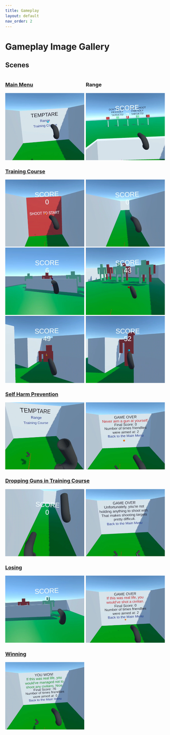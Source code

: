 ```yaml
---
title: Gameplay
layout: default
nav_order: 2
---
```


# Gameplay Image Gallery
## Scenes

<div style="clear: both;">
    <h3 style="float: left; width: 51%"><a href="./Scenes/mainMenu.html">Main Menu</a></h3>
    <h3 style="float: left">Range</h3>
</div>
<img src="./Images/MainMenu.png"/><img src="./Images/Range.png" width="48%" class="rIMG"/>

### [Training Course](./Scenes/trainingCourse.html)
<img src="./Images/TrainingCourse1.png"/><img src="./Images/TrainingCourse2.png" width="48%" class="rIMG"/>
<img src="./Images/TrainingCourse3.png"/><img src="./Images/TrainingCourse4.png" width="48%" class="rIMG"/>
<img src="./Images/TrainingCourse5.png"/><img src="./Images/TrainingCourse6.png" class="rIMG"/>

### [Self Harm Prevention](./Scenes/selfHarmPrevention.html)
<img src="./Images/SelfHarmPrevention1.png"/><img src="./Images/SelfHarmPrevention2.png" class="rIMG"/>

### [Dropping Guns in Training Course](./Scenes/droppedGunsPrevention.html)
<img src="./Images/DroppedGunsPrevention1.png"/><img src="./Images/DroppedGunsPrevention2.png" class="rIMG"/>

### [Losing](./Scenes/lose.html)
<img src="./Images/Lose1.png"/><img src="./Images/Lose2.png" class="rIMG"/>

### [Winning](./Scenes/win.html)
<img src="./Images/Win.png"/>

<style>
/* image settings, mades images half-sized, so they can go side by side */
img {
    width: 50%;
    height: 50%;
}
/* additional settings for images on the right, moves them over to the right at a magnitude of the total padding for the two side by side images */
.rIMG {
    position: relative;
    left: 1%;
}
</style>